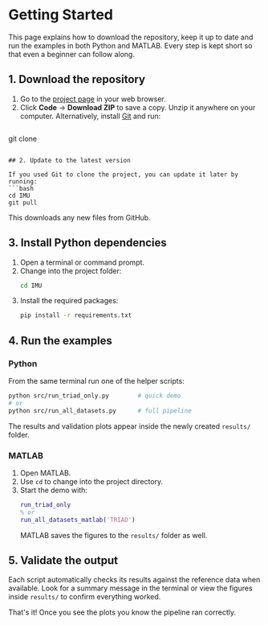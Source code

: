# Getting Started

This page explains how to download the repository, keep it up to date and run the examples in both Python and MATLAB. Every step is kept short so that even a beginner can follow along.

## 1. Download the repository

1. Go to the [project page](https://github.com/.../IMU) in your web browser.
2. Click **Code** → **Download ZIP** to save a copy.
   Unzip it anywhere on your computer.
   Alternatively, install [Git](https://git-scm.com/) and run:
   ```bash
git clone <repo-url>
```

## 2. Update to the latest version

If you used Git to clone the project, you can update it later by running:
```bash
cd IMU
git pull
```
This downloads any new files from GitHub.

## 3. Install Python dependencies

1. Open a terminal or command prompt.
2. Change into the project folder:
   ```bash
   cd IMU
   ```
3. Install the required packages:
   ```bash
   pip install -r requirements.txt
   ```

## 4. Run the examples

### Python

From the same terminal run one of the helper scripts:
```bash
python src/run_triad_only.py        # quick demo
# or
python src/run_all_datasets.py      # full pipeline
```
The results and validation plots appear inside the newly created `results/` folder.

### MATLAB

1. Open MATLAB.
2. Use `cd` to change into the project directory.
3. Start the demo with:
   ```matlab
   run_triad_only
   % or
   run_all_datasets_matlab('TRIAD')
   ```
   MATLAB saves the figures to the `results/` folder as well.

## 5. Validate the output

Each script automatically checks its results against the reference data when available. Look for a summary message in the terminal or view the figures inside `results/` to confirm everything worked.

That's it! Once you see the plots you know the pipeline ran correctly.
